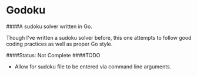 Godoku
===
####A sudoku solver written in Go.

Though I've written a sudoku solver before, this one attempts to follow good coding practices as well as proper Go style.

####Status: Not Complete
####TODO
* Allow for sudoku file to be entered via command line arguments.
